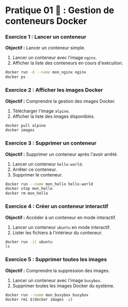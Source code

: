 
# Pratique 01 🚀 : Gestion de conteneurs Docker

### Exercice 1 : Lancer un conteneur
**Objectif :** Lancer un conteneur simple.

1. Lancer un conteneur avec l'image `nginx`.
2. Afficher la liste des conteneurs en cours d'exécution.

```bash
docker run -d --name mon_nginx nginx
docker ps
```

### Exercice 2 : Afficher les images Docker
**Objectif :** Comprendre la gestion des images Docker.

1. Télécharger l'image `alpine`.
2. Afficher la liste des images disponibles.

```bash
docker pull alpine
docker images
```

### Exercice 3 : Supprimer un conteneur
**Objectif :** Supprimer un conteneur après l'avoir arrêté.

1. Lancer un conteneur `hello-world`.
2. Arrêter ce conteneur.
3. Supprimer le conteneur.

```bash
docker run --name mon_hello hello-world
docker stop mon_hello
docker rm mon_hello
```

### Exercice 4 : Créer un conteneur interactif
**Objectif :** Accéder à un conteneur en mode interactif.

1. Lancer un conteneur `ubuntu` en mode interactif.
2. Lister les fichiers à l'intérieur du conteneur.

```bash
docker run -it ubuntu
ls
```

### Exercice 5 : Supprimer toutes les images
**Objectif :** Comprendre la suppression des images.

1. Lancer un conteneur avec l'image `busybox`.
2. Supprimer toutes les images Docker du système.

```bash
docker run --name mon_busybox busybox
docker rmi $(docker images -q)
```
